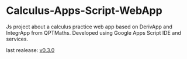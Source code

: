 # Calculus-Apps-Script-WebApp

Js project about a calculus practice web app based on DerivApp and IntegrApp from QPTMaths.
Developed using Google Apps Script IDE and services.

last realease: [v0.3.0](https://script.google.com/macros/s/AKfycbxg9zPFxUy0XL191kvoXOb1HgXNs9ewuihim6RyQ1AFB1LXqjejGyCpbdT3qwRavc0t/exec)

